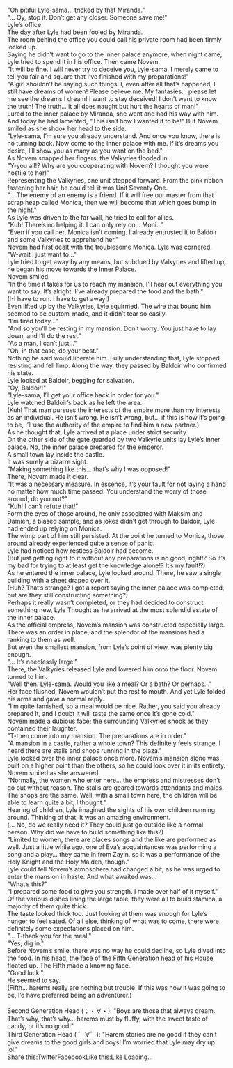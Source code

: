 <br/>
"Oh pitiful Lyle-sama… tricked by that Miranda."<br/>
"… Oy, stop it. Don’t get any closer. Someone save me!"<br/>
Lyle’s office.<br/>
The day after Lyle had been fooled by Miranda.<br/>
The room behind the office you could call his private room had been firmly locked up.<br/>
Saying he didn’t want to go to the inner palace anymore, when night came, Lyle tried to spend it in his office. Then came Novem.<br/>
"It will be fine. I will never try to deceive you, Lyle-sama. I merely came to tell you fair and square that I’ve finished with my preparations!"<br/>
"A girl shouldn’t be saying such things! I, even after all that’s happened, I still have dreams of women! Please believe me. My fantasies… please let me see the dreams I dream! I want to stay deceived! I don’t want to know the truth! The truth… it all does naught but hurt the hearts of man!"<br/>
Lured to the inner palace by Miranda, she went and had his way with him.<br/>
And today he had lamented, "This isn’t how I wanted it to be!" But Novem smiled as she shook her head to the side.<br/>
"Lyle-sama, I’m sure you already understand. And once you know, there is no turning back. Now come to the inner palace with me. If it’s dreams you desire, I’ll show you as many as you want on the bed."<br/>
As Novem snapped her fingers, the Valkyries flooded in.<br/>
"Y-you all!? Why are you cooperating with Novem? I thought you were hostile to her!"<br/>
Representing the Valkyries, one unit stepped forward. From the pink ribbon fastening her hair, he could tell it was Unit Seventy One.<br/>
"… The enemy of an enemy is a friend. If it will free our master from that scrap heap called Monica, then we will become that which goes bump in the night."<br/>
As Lyle was driven to the far wall, he tried to call for allies.<br/>
"Kuh! There’s no helping it. I can only rely on… Moni…"<br/>
"Even if you call her, Monica isn’t coming. I already entrusted it to Baldoir and some Valkyries to apprehend her."<br/>
Novem had first dealt with the troublesome Monica. Lyle was cornered.<br/>
"W-wait I just want to…"<br/>
Lyle tried to get away by any means, but subdued by Valkyries and lifted up, he began his move towards the Inner Palace.<br/>
Novem smiled.<br/>
"In the time it takes for us to reach my mansion, I’ll hear out everything you want to say. It’s alright. I’ve already prepared the food and the bath."<br/>
(I-I have to run. I have to get away!)<br/>
Even lifted up by the Valkyries, Lyle squirmed. The wire that bound him seemed to be custom-made, and it didn’t tear so easily.<br/>
"I’m tired today…"<br/>
"And so you’ll be resting in my mansion. Don’t worry. You just have to lay down, and I’ll do the rest."<br/>
"As a man, I can’t just…"<br/>
"Oh, in that case, do your best."<br/>
Nothing he said would liberate him. Fully understanding that, Lyle stopped resisting and fell limp. Along the way, they passed by Baldoir who confirmed his state.<br/>
Lyle looked at Baldoir, begging for salvation.<br/>
"Oy, Baldoir!"<br/>
"Lyle-sama, I’ll get your office back in order for you."<br/>
Lyle watched Baldoir’s back as he left the area.<br/>
(Kuh! That man pursues the interests of the empire more than my interests as an individual. He isn’t wrong. He isn’t wrong, but… if this is how it’s going to be, I’ll use the authority of the empire to find him a new partner.)<br/>
As he thought that, Lyle arrived at a place under strict security.<br/>
On the other side of the gate guarded by two Valkyrie units lay Lyle’s inner palace. No, the inner palace prepared for the emperor.<br/>
A small town lay inside the castle.<br/>
It was surely a bizarre sight.<br/>
"Making something like this… that’s why I was opposed!"<br/>
There, Novem made it clear.<br/>
"It was a necessary measure. In essence, it’s your fault for not laying a hand no matter how much time passed. You understand the worry of those around, do you not?"<br/>
"Kuh! I can’t refute that!"<br/>
Form the eyes of those around, he only associated with Maksim and Damien, a biased sample, and as jokes didn’t get through to Baldoir, Lyle had ended up relying on Monica.<br/>
The wimp part of him still persisted. At the point he turned to Monica, those around already experienced quite a sense of panic.<br/>
Lyle had noticed how restless Baldoir had become.<br/>
(But just getting right to it without any preparations is no good, right!? So it’s my bad for trying to at least get the knowledge alone!? It’s my fault!?)<br/>
As he entered the inner palace, Lyle looked around. There, he saw a single building with a sheet draped over it.<br/>
(Huh? That’s strange? I got a report saying the inner palace was completed, but are they still constructing something?)<br/>
Perhaps it really wasn’t completed, or they had decided to construct something new, Lyle Thought as he arrived at the most splendid estate of the inner palace.<br/>
As the official empress, Novem’s mansion was constructed especially large. There was an order in place, and the splendor of the mansions had a ranking to them as well.<br/>
But even the smallest mansion, from Lyle’s point of view, was plenty big enough.<br/>
"… It’s needlessly large."<br/>
There, the Valkyries released Lyle and lowered him onto the floor. Novem turned to him.<br/>
"Well then. Lyle-sama. Would you like a meal? Or a bath? Or perhaps…"<br/>
Her face flushed, Novem wouldn’t put the rest to mouth. And yet Lyle folded his arms and gave a normal reply.<br/>
"I’m quite famished, so a meal would be nice. Rather, you said you already prepared it, and I doubt it will taste the same once it’s gone cold."<br/>
Novem made a dubious face; the surrounding Valkyries shook as they contained their laughter.<br/>
"T-then come into my mansion. The preparations are in order."<br/>
"A mansion in a castle, rather a whole town? This definitely feels strange. I heard there are stalls and shops running in the plaza."<br/>
Lyle looked over the inner palace once more. Novem’s mansion alone was built on a higher point than the others, so he could look over it in its entirety.<br/>
Novem smiled as she answered.<br/>
"Normally, the women who enter here… the empress and mistresses don’t go out without reason. The stalls are geared towards attendants and maids. The shops are the same. Well, with a small town here, the children will be able to learn quite a bit, I thought."<br/>
Hearing of children, Lyle imagined the sights of his own children running around. Thinking of that, it was an amazing environment.<br/>
(… No, do we really need it? They could just go outside like a normal person. Why did we have to build something like this?)<br/>
"Limited to women, there are places songs and the like are performed as well. Just a little while ago, one of Eva’s acquaintances was performing a song and a play… they came in from Zayin, so it was a performance of the Holy Knight and the Holy Maiden, though."<br/>
Lyle could tell Novem’s atmosphere had changed a bit, as he was urged to enter the mansion in haste. And what awaited was…<br/>
"What’s this?"<br/>
"I prepared some food to give you strength. I made over half of it myself."<br/>
Of the various dishes lining the large table, they were all to build stamina, a majority of them quite thick.<br/>
The taste looked thick too. Just looking at them was enough for Lyle’s hunger to feel sated. Of all else, thinking of what was to come, there were definitely some expectations placed on him.<br/>
"… T-thank you for the meal."<br/>
"Yes, dig in."<br/>
Before Novem’s smile, there was no way he could decline, so Lyle dived into the food. In his head, the face of the Fifth Generation head of his House floated up. The Fifth made a knowing face.<br/>
"Good luck."<br/>
He seemed to say.<br/>
(Fifth… harems really are nothing but trouble. If this was how it was going to be, I’d have preferred being an adventurer.)<br/>
<br/>
Second Generation Head (；・∀・): "Boys are those that always dream. That’s why, that’s why… harems must by fluffy, with the sweet taste of candy, or it’s no good!"<br/>
Third Generation Head ( ゜∀゜): "Harem stories are no good if they can’t give dreams to the good girls and boys! I’m worried that Lyle may dry up lol."<br/>
Share this:TwitterFacebookLike this:Like Loading... <br/>
